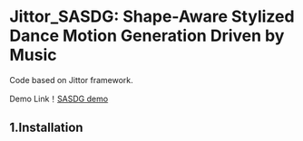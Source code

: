 # Jittor_SASDG: Shape-Aware Stylized Dance Motion Generation Driven by Music
Code based on Jittor framework.

Demo Link！[SASDG demo](https://www.bilibili.com/video/BV1Xy4qeQEmj)

## 1.Installation
